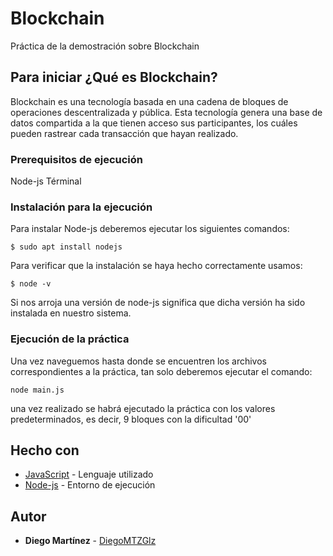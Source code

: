 # Blockchain

Práctica de la demostración sobre Blockchain

## Para iniciar ¿Qué es Blockchain?

Blockchain es una tecnología basada en una cadena de bloques de operaciones descentralizada y pública. Esta tecnología genera una base de datos compartida a la que tienen acceso sus participantes, los cuáles pueden rastrear cada transacción que hayan realizado.

### Prerequisitos de ejecución

Node-js
Términal

### Instalación para la ejecución

Para instalar Node-js deberemos ejecutar los siguientes comandos:

```
$ sudo apt install nodejs
```

Para verificar que la instalación se haya hecho correctamente usamos:

```
$ node -v
```

Si nos arroja una versión de node-js significa que dicha versión ha sido instalada en nuestro sistema.

### Ejecución de la práctica

Una vez naveguemos hasta donde se encuentren los archivos correspondientes a la práctica, tan solo deberemos ejecutar el comando:

```
node main.js
```
una vez realizado se habrá ejecutado la práctica con los valores predeterminados, es decir, 9 bloques con la dificultad '00'

## Hecho con

* [JavaScript](https://www.javascript.com/) - Lenguaje utilizado 
* [Node-js](https://nodejs.org/es) - Entorno de ejecución

## Autor

* **Diego Martínez** - [DiegoMTZGlz](https://github.com/DiegoMTZGlz)
